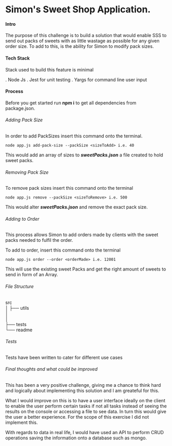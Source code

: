 # Simon's Sweet Shop Application.

#### Intro

The purpose of this challenge is to build a solution that would enable SSS to send out packs of sweets with as little wastage as possible for any given order size. To add to this, is the ability for Simon to modify pack sizes.

#### Tech Stack

Stack used to build this feature is minimal

. Node Js
. Jest for unit testing
. Yargs for command line user input

#### Process

Before you get started run **npm i** to get all dependencies from package.json.

###### Adding Pack Size

In order to add PackSizes insert this command onto the terminal.

```
node app.js add-pack-size --packSize <sizeToAdd> i.e. 40
```

This would add an array of sizes to **_sweetPacks.json_** a file created to hold sweet packs.

###### Removing Pack Size

To remove pack sizes insert this command onto the terminal

```
node app.js remove --packSize <sizeToRemove> i.e. 500
```

This would alter **_sweetPacks.json_** and remove the exact pack size.

###### Adding to Order

This process allows Simon to add orders made by clients with the sweet packs needed to fulfil the order.

To add to order, insert this command onto the terminal

```
node app.js order --order <orderMade> i.e. 12001
```

This will use the existing sweet Packs and get the right amount of sweets to send in form of an Array.

###### File Structure

src  
│ ├── utils  
│  
│  
├── tests  
└── readme

###### Tests

Tests have been written to cater for different use cases

###### Final thoughts and what could be improved

This has been a very positive challenge, giving me a chance to think hard and logically about implementing this solution and I am greateful for this.

What I would improve on this is to have a user interface ideally on the client to enable the user perform certain tasks if not all tasks instead of seeing the results on the console or accessing a file to see data. In turn this would give the user a better experience. For the scope of this exercise I did not implement this.

With regards to data in real life, I would have used an API to perform CRUD operations saving the information onto a database such as mongo.
